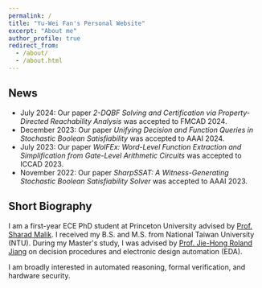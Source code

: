 ```yaml
---
permalink: /
title: "Yu-Wei Fan's Personal Website"
excerpt: "About me"
author_profile: true
redirect_from: 
  - /about/
  - /about.html
---
```


## News
- July 2024: Our paper _2-DQBF Solving and Certification via Property-Directed Reachability Analysis_ was accepted to FMCAD 2024.
- December 2023: Our paper _Unifying Decision and Function Queries in Stochastic Boolean Satisfiability_ was accepted to AAAI 2024.
- July 2023: Our paper _WolFEx: Word-Level Function Extraction and Simplification from Gate-Level Arithmetic Circuits_ was accepted to ICCAD 2023.
- November 2022: Our paper _SharpSSAT: A Witness-Generating Stochastic Boolean Satisfiability Solver_ was accepted to AAAI 2023.

## Short Biography

I am a first-year ECE PhD student at Princeton University advised by [Prof. Sharad Malik](https://www.princeton.edu/~sharad/). I received my B.S. and M.S. from National Taiwan University (NTU). During my Master's study, I was advised by [Prof. Jie-Hong Roland Jiang](http://cc.ee.ntu.edu.tw/~jhjiang/) on decision procedures and electronic design automation (EDA).

I am broadly interested in automated reasoning, formal verification, and hardware security.
